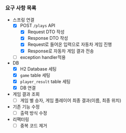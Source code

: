 ### 요구 사항 목록

- 스프링 연결
    - [x] POST `/plays` API
        - [x] Request DTO 작성
        - [x] Response DTO 작성
        - [x] Request로 들어온 입력으로 자동차 게임 진행
        - [x] Response로 자동차 게임 결과 전송
    - [ ] exception handler적용

- DB
    - [x] H2 Database 세팅
    - [x] `game` table 세팅
    - [x] `player_result` table 세팅
    - [x] DB 연결
- 게임 결과 조회
    - [ ] 게임 별 승자, 게임 플레이어 최종 결과(이름, 최종 위치)
- 기존 기능 수정
    - [ ] 출력 방식 수정
- 리팩터링
    - [ ] 중복 코드 제거
